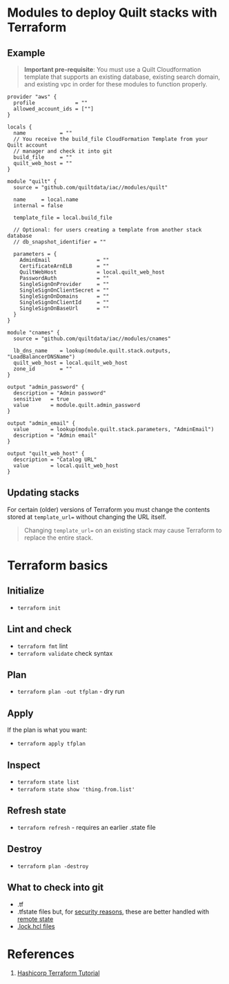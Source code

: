 # Modules to deploy Quilt stacks with Terraform

## Example

> **Important pre-requisite**: You must use a Quilt Cloudformation template
> that supports an existing database, existing search domain, and existing vpc
> in order for these modules to function properly.

```hcl
provider "aws" {
  profile             = ""
  allowed_account_ids = [""]
}

locals {
  name           = ""
  // You receive the build_file CloudFormation Template from your Quilt account
  // manager and check it into git
  build_file     = ""
  quilt_web_host = ""
}

module "quilt" {
  source = "github.com/quiltdata/iac//modules/quilt"

  name     = local.name
  internal = false

  template_file = local.build_file

  // Optional: for users creating a template from another stack database
  // db_snapshot_identifier = ""

  parameters = {
    AdminEmail               = ""
    CertificateArnELB        = ""
    QuiltWebHost             = local.quilt_web_host
    PasswordAuth             = ""
    SingleSignOnProvider     = ""
    SingleSignOnClientSecret = ""
    SingleSignOnDomains      = ""
    SingleSignOnClientId     = ""
    SingleSignOnBaseUrl      = ""
  }
}

module "cnames" {
  source = "github.com/quiltdata/iac//modules/cnames"

  lb_dns_name    = lookup(module.quilt.stack.outputs, "LoadBalancerDNSName")
  quilt_web_host = local.quilt_web_host
  zone_id        = ""
}

output "admin_password" {
  description = "Admin password"
  sensitive   = true
  value       = module.quilt.admin_password
}

output "admin_email" {
  value       = lookup(module.quilt.stack.parameters, "AdminEmail")
  description = "Admin email"
}

output "quilt_web_host" {
  description = "Catalog URL"
  value       = local.quilt_web_host
}
```

## Updating stacks

For certain (older) versions of Terraform you must change the contents stored 
at `template_url=` without changing the URL itself.

> Changing `template_url=` on an existing stack may cause Terraform to
> replace the entire stack.

# Terraform basics

## Initialize
* `terraform init`

## Lint and check
* `terraform fmt` lint
* `terraform validate` check syntax

## Plan
* `terraform plan -out tfplan` - dry run

## Apply
If the plan is what you want:
* `terraform apply tfplan`

## Inspect
* `terraform state list`
* `terraform state show 'thing.from.list'`

## Refresh state
* `terraform refresh` - requires an earlier .state file

## Destroy
* `terraform plan -destroy`

## What to check into git
* .tf
* .tfstate files but,
for [security reasons](https://stackoverflow.com/questions/38486335/should-i-commit-tfstate-files-to-git),
these are better handled with
[remote state](https://developer.hashicorp.com/terraform/language/state/remote)
* [.lock.hcl files](https://stackoverflow.com/questions/67963719/should-terraform-lock-hcl-be-included-in-the-gitignore-file)

# References
1. [Hashicorp Terraform Tutorial](https://developer.hashicorp.com/terraform/tutorials/aws-get-started/aws-build)
